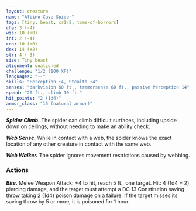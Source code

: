 ```yaml
---
layout: creature
name: "Albino Cave Spider"
tags: [tiny, beast, cr1/2, tome-of-horrors]
cha: 3 (-4)
wis: 10 (+0)
int: 2 (-4)
con: 10 (+0)
dex: 14 (+2)
str: 4 (-3)
size: Tiny beast
alignment: unaligned
challenge: "1/2 (100 XP)"
languages: "--"
skills: "Perception +4, Stealth +4"
senses: "darkvision 60 ft., tremorsense 60 ft., passive Perception 14"
speed: "20 ft., climb 10 ft."
hit_points: "2 (1d4)"
armor_class: "15 (natural armor)"
---
```


***Spider Climb.*** The spider can climb difficult surfaces, including upside
down on ceilings, without needing to make an ability check.

***Web Sense.*** While in contact with a web, the spider knows the exact
location of any other creature in contact with the same web.

***Web Walker.*** The spider ignores movement restrictions caused by
webbing.

### Actions

***Bite.*** Melee Weapon Attack: +4 to hit, reach 5 ft., one target. Hit: 4 (1d4 + 2) piercing damage, and the target must attempt a DC 13 Constitution
saving throw taking 2 (1d4) poison damage on a failure. If the target
misses its saving throw by 5 or more, it is poisoned for 1 hour.
